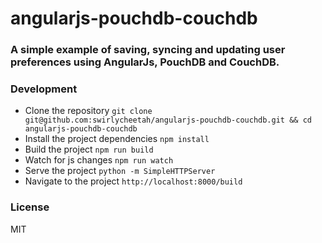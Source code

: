 # angularjs-pouchdb-couchdb

### A simple example of saving, syncing and updating user preferences using AngularJs, PouchDB and CouchDB.

### Development

* Clone the repository `git clone git@github.com:swirlycheetah/angularjs-pouchdb-couchdb.git && cd angularjs-pouchdb-couchdb`
* Install the project dependencies `npm install`
* Build the project `npm run build`
* Watch for js changes `npm run watch`
* Serve the project `python -m SimpleHTTPServer`
* Navigate to the project `http://localhost:8000/build`

### License

MIT
